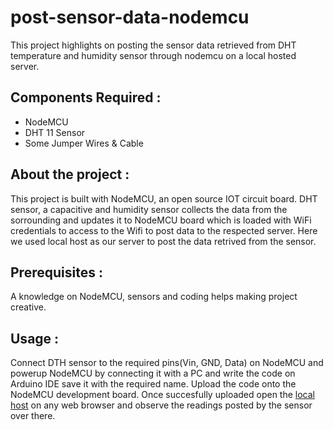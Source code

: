 # post-sensor-data-nodemcu
This project highlights on posting the sensor data retrieved from DHT temperature and humidity sensor through nodemcu on a local hosted server.

## Components Required : 

- NodeMCU 
- DHT 11 Sensor
- Some Jumper Wires & Cable

## About the project :

This project is built with NodeMCU, an open source IOT circuit board. DHT sensor, a capacitive and humidity sensor collects the data from the sorrounding and updates it to NodeMCU board which is loaded with WiFi credentials to access to the Wifi to post data to the respected server. Here we used local host as our server to post the data retrived from the sensor.

## Prerequisites :

A knowledge on NodeMCU, sensors and coding helps making project creative. 

## Usage :

Connect DTH sensor to the required pins(Vin, GND, Data) on NodeMCU and powerup NodeMCU by connecting it with a PC and write the code on Arduino IDE save it with the required name. Upload the code onto the NodeMCU development board. 
Once succesfully uploaded open the [local host](https://127.0.0.1) on any web browser and observe the readings posted by the sensor over there.
